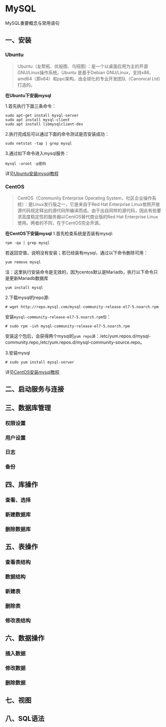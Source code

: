 # MySQL
MySQL重要概念与常用语句

## 一、安装
### Ubuntu
>Ubuntu（友帮拓、优般图、乌班图）：是一个以桌面应用为主的开源GNU/Linux操作系统。Ubuntu 是基于Debian GNU/Linux，支持x86、amd64（即x64）和ppc架构，由全球化的专业开发团队（Canonical Ltd）打造的。

**在Ubuntu下安装mysql**

1.首先执行下面三条命令：
```
sudo apt-get install mysql-server
sudo apt install mysql-client
sudo apt install libmysqlclient-dev
```
2.执行完成后可以通过下面的命令测试是否安装成功：

`sudo netstat -tap | grep mysql`

3.通过如下命令进入mysql服务：

`mysql -uroot -p密码`

详见[Ubuntu安装mysql教程](https://blog.csdn.net/xiangwanpeng/article/details/54562362
)


### CentOS
>CentOS（Community Enterprise Operating System，社区企业操作系统）：是Linux发行版之一，它是来自于Red Hat Enterprise Linux依照开放源代码规定释出的源代码所编译而成。由于出自同样的源代码，因此有些要求高度稳定性的服务器以CentOS替代商业版的Red Hat Enterprise Linux使用。两者的不同，在于CentOS完全开源。

**在CentOS下安装mysql**
1.首先检查系统是否装有mysql:

`rpm -qa | grep mysql`

若返回空值，说明没有安装；若已经装有mysql，通过以下命令删除可用：

`yum remove mysql`

注：这里执行安装命令是无效的，因为centos默认是Mariadb，执行以下命令只是更新Mariadb数据库

`yum install mysql`

2.下载mysql的repo源:

`# wget http://repo.mysql.com/mysql-community-release-el7-5.noarch.rpm`

安装`mysql-community-release-el7-5.noarch.rpm包`：

`# sudo rpm -ivh mysql-community-release-el7-5.noarch.rpm`

安装这个包后，会获得两个mysql的`yum repo源`：/etc/yum.repos.d/mysql-community.repo,/etc/yum.repos.d/mysql-community-source.repo。

3.安装mysql

`# sudo yum install mysql-server`

详见[CentOS安装mysql教程](https://blog.csdn.net/a774630093/article/details/79270080
)

## 二、启动服务与连接

## 三、数据库管理
### 权限设置
### 用户设置
### 日志
### 备份

## 四、库操作
### 查看、选择
### 新建数据库
### 删除数据库

## 五、表操作
### 查看表结构
### 数据结构
### 新建表
### 删除表
### 修改表结构

## 六、数据操作
### 插入数据
### 修改数据
### 删除数据

## 七、视图

## 八、SQL语法
